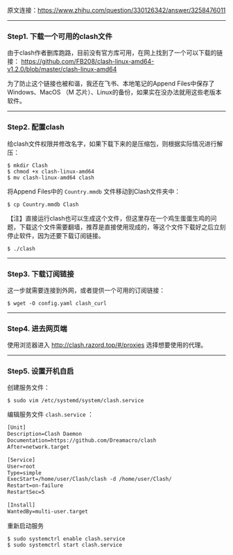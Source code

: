 
原文连接：https://www.zhihu.com/question/330126342/answer/3258476011

---
### Step1. 下载一个可用的clash文件

由于clash作者删库跑路，目前没有官方库可用，在网上找到了一个可以下载的链接：
https://github.com/FB208/clash-linux-amd64-v1.2.0/blob/master/clash-linux-amd64

为了防止这个链接也被和谐，我还在飞书、本地笔记的Append Files中保存了 Windows、MacOS （M 芯片）、Linux的备份，如果实在没办法就用这些老版本软件。

---
### Step2. 配置clash

给clash文件权限并修改名字，如果下载下来的是压缩包，则根据实际情况进行解压：
```shell
$ mkdir Clash
$ chmod +x clash-linux-amd64
$ mv clash-linux-amd64 clash
```

将Append Files中的 `Country.mmdb` 文件移动到Clash文件夹中：
```shell
$ cp Country.mmdb Clash
```

【注】直接运行clash也可以生成这个文件，但这里存在一个鸡生蛋蛋生鸡的问题，下载这个文件需要翻墙，推荐是直接使用现成的，等这个文件下载好之后立刻停止软件，因为还要下载订阅链接。
```shell
$ ./clash
```

---
### Step3. 下载订阅链接

这一步就需要连接到外网，或者提供一个可用的订阅链接：
```shell
$ wget -O config.yaml clash_curl
```

----
### Step4. 进去网页端

使用浏览器进入 http://clash.razord.top/#/proxies 选择想要使用的代理。

---
### Step5. 设置开机自启

创建服务文件：
```shell
$ sudo vim /etc/systemd/system/clash.service
```

编辑服务文件 `clash.service` ：
```txt
[Unit]
Description=Clash Daemon
Documentation=https://github.com/Dreamacro/clash
After=network.target
 
[Service]
User=root
Type=simple
ExecStart=/home/user/Clash/clash -d /home/user/Clash/
Restart=on-failure
RestartSec=5
 
[Install]
WantedBy=multi-user.target
```

重新启动服务
```shell
$ sudo systemctrl enable clash.service
$ sudo systemctrl start clash.service
```